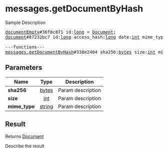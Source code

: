 # messages.getDocumentByHash

Sample Description

<pre>
<a href="../constructor/documentEmpty">documentEmpty</a>#36f8c871 id:<a href="../type/long.md">long</a> = <a href="../type/Document.md">Document</a>;
<a href="../constructor/document">document</a>#87232bc7 id:<a href="../type/long.md">long</a> access_hash:<a href="../type/long.md">long</a> date:<a href="../type/int.md">int</a> mime_type:<a href="../type/string.md">string</a> size:<a href="../type/int.md">int</a> thumb:<a href="../type/PhotoSize.md">PhotoSize</a> dc_id:<a href="../type/int.md">int</a> version:<a href="../type/int.md">int</a> attributes:Vector&lt;<a href="../type/DocumentAttribute.md">DocumentAttribute</a>&gt; = <a href="../type/Document.md">Document</a>;

---functions---
<a href="../method/messages.getDocumentByHash.md">messages.getDocumentByHash</a>#338e2464 sha256:<a href="../type/bytes.md">bytes</a> size:<a href="../type/int.md">int</a> mime_type:<a href="../type/string.md">string</a> = <a href="../type/Document.md">Document</a>;
</pre>

## Parameters

| Name | Type | Description |
|------|:----:|-------------|
| **sha256** | <a href="../type/bytes.md">bytes</a> | Param description |
| **size** | <a href="../type/int.md">int</a> | Param description |
| **mime_type** | <a href="../type/string.md">string</a> | Param description |

## Result

Returns <a href="../type/Document.md">Document</a>

Describe the result


